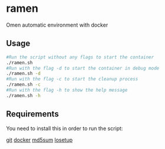 # ramen
Omen automatic environment with docker

## Usage
```bash
#Run the script without any flags to start the container
./ramen.sh
#Run with the flag -d to start the container in debug mode
./ramen.sh -d
#Run with the flag -c to start the cleanup process
./ramen.sh -c
#Run with the flag -h to show the help message
./ramen.sh -h
```

## Requirements

You need to install this in order to run the script:

[git](https://git-scm.com/book/en/v2/Getting-Started-Installing-Git)
[docker](https://docs.docker.com/get-docker/)
[md5sum](https://www.askhandle.com/blog/how-to-install-md5sum)
[losetup](https://command-not-found.com/losetup)

